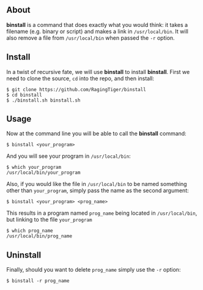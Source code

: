 ## About
**binstall** is a command that does exactly what you would think: it takes a
filename (e.g. binary or script) and makes a link in `/usr/local/bin`. It will
also remove a file from `/usr/local/bin` when passed the `-r` option.

## Install
In a twist of recursive fate, we will use **binstall** to install **binstall**.
First we need to clone the source, `cd` into the repo, and then install:

```
$ git clone https://github.com/RagingTiger/binstall
$ cd binstall
$ ./binstall.sh binstall.sh
```

## Usage
Now at the command line you will be able to call the **binstall** command:

```
$ binstall <your_program>
```

And you will see your program in `/usr/local/bin`:

```
$ which your_program
/usr/local/bin/your_program
```

Also, if you would like the file in `/usr/local/bin` to be named something other
than `your_program`, simply pass the name as the second argument:

```
$ binstall <your_program> <prog_name>
```

This results in a program named `prog_name` being located in `/usr/local/bin`,
but linking to the file `your_program`

```
$ which prog_name
/usr/local/bin/prog_name
```

## Uninstall
Finally, should you want to delete `prog_name` simply use the `-r` option:

```
$ binstall -r prog_name
```
